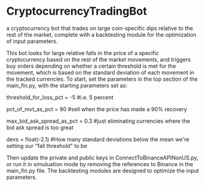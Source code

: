 # CryptocurrencyTradingBot
a cryptocurrency bot that trades on large coin-specific dips relative to the rest of the market, complete with a backtesting module for the optimization of input parameters.

This bot looks for large relative falls in the price of a specific cryptocurrency based on the rest of the market movements, and triggers buy orders depending on whether a certain threshold is met for the movement, which is based on the standard deviation of each movement in the tracked currencies. To start, set the parameters in the top section of the main_fin.py, with the starting parameters set as:

threshold_for_loss_pct = -5 #i.e. 5 percent

pct_of_mvt_as_pct = 90 #sell when the price has made a 90% recovery

max_bid_ask_spread_as_pct = 0.3 #just eliminating currencies where the bid ask spread is too great

devs = float(-2.1) #How many standard deviations below the mean we're setting our "fall threshold" to be

Then update the private and public keys in ConnectToBinanceAPINonUS.py, or run it in simuluation mode by removing the references to Binance in the main_fin.py file.
The backtesting modules are designed to optimize the input parameters.
